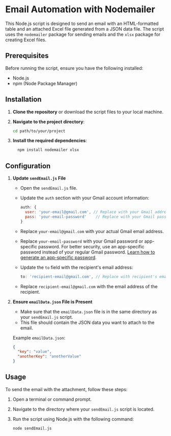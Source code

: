 # Email Automation with Nodemailer

This Node.js script is designed to send an email with an HTML-formatted table and an attached Excel file generated from a JSON data file. The script uses the `nodemailer` package for sending emails and the `xlsx` package for creating Excel files.

## Prerequisites

Before running the script, ensure you have the following installed:

- Node.js
- npm (Node Package Manager)

## Installation

1. **Clone the repository** or download the script files to your local machine.

2. **Navigate to the project directory**:
   ```bash
   cd path/to/your/project
3. **Install the required dependencies**:
   ```bash
     npm install nodemailer xlsx

## Configuration

1. **Update `sendEmail.js` File**

   - Open the `sendEmail.js` file.
   - Update the `auth` section with your Gmail account information:

     ```javascript
     auth: {
       user: 'your-email@gmail.com', // Replace with your Gmail address
       pass: 'your-email-password'    // Replace with your Gmail password or app-specific password
     }
     ```

   - Replace `your-email@gmail.com` with your actual Gmail email address.
   - Replace `your-email-password` with your Gmail password or app-specific password. For better security, use an app-specific password instead of your regular Gmail password. [Learn how to generate an app-specific password](https://support.google.com/accounts/answer/185833?hl=en).

   - Update the `to` field with the recipient's email address:

     ```javascript
     to: 'recipient-email@gmail.com', // Replace with recipient's email address
     ```

   - Replace `recipient-email@gmail.com` with the email address of the recipient.





2. **Ensure `emailData.json` File is Present**

   - Make sure that the `emailData.json` file is in the same directory as your `sendEmail.js` script.
   - This file should contain the JSON data you want to attach to the email.

   Example `emailData.json`:

   ```json
   {
     "key": "value",
     "anotherKey": "anotherValue"
   }

## Usage

To send the email with the attachment, follow these steps:

1. Open a terminal or command prompt.

2. Navigate to the directory where your `sendEmail.js` script is located.

3. Run the script using Node.js with the following command:

   ```bash
   node sendEmail.js

